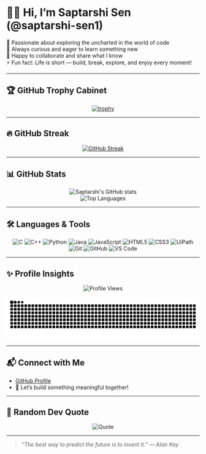 # 🧑‍💻 Hi, I’m Saptarshi Sen (@saptarshi-sen1)

🚀 Passionate about exploring the uncharted in the world of code  
👀 Always curious and eager to learn something new  
🤝 Happy to collaborate and share what I know  
⚡ Fun fact: Life is short — build, break, explore, and enjoy every moment!  

---

## 🏆 GitHub Trophy Cabinet
<div align="center">

[![trophy](https://github-profile-trophy.vercel.app/?username=saptarshi-sen1&theme=radical&no-frame=true&row=1)](https://github.com/ryo-ma/github-profile-trophy)

</div>

---

## 🔥 GitHub Streak
<div align="center">

[![GitHub Streak](https://streak-stats.demolab.com?user=saptarshi-sen1&theme=radical&hide_border=true)](https://git.io/streak-stats)

</div>

---

## 📊 GitHub Stats
<div align="center">

![Saptarshi's GitHub stats](https://github-readme-stats.vercel.app/api?username=saptarshi-sen1&show_icons=true&theme=radical&hide_border=true)  
![Top Languages](https://github-readme-stats.vercel.app/api/top-langs/?username=saptarshi-sen1&layout=compact&theme=radical&hide_border=true)

</div>

---

## 🛠️ Languages & Tools
<div align="center">

![C](https://img.shields.io/badge/C-00599C?style=for-the-badge&logo=c&logoColor=white)
![C++](https://img.shields.io/badge/C++-00599C?style=for-the-badge&logo=cplusplus&logoColor=white)
![Python](https://img.shields.io/badge/Python-3776AB?style=for-the-badge&logo=python&logoColor=white)
![Java](https://img.shields.io/badge/Java-007396?style=for-the-badge&logo=java&logoColor=white)
![JavaScript](https://img.shields.io/badge/JavaScript-F7DF1E?style=for-the-badge&logo=javascript&logoColor=black)
![HTML5](https://img.shields.io/badge/HTML5-E34F26?style=for-the-badge&logo=html5&logoColor=white)
![CSS3](https://img.shields.io/badge/CSS3-1572B6?style=for-the-badge&logo=css3&logoColor=white)
![UiPath](https://img.shields.io/badge/UiPath-FF6C37?style=for-the-badge&logo=uipath&logoColor=white)
![Git](https://img.shields.io/badge/Git-F05032?style=for-the-badge&logo=git&logoColor=white)
![GitHub](https://img.shields.io/badge/GitHub-181717?style=for-the-badge&logo=github&logoColor=white)
![VS Code](https://img.shields.io/badge/VSCode-0078D4?style=for-the-badge&logo=visual-studio-code&logoColor=white)

</div>

---

## ✨ Profile Insights
<div align="center">

![Profile Views](https://komarev.com/ghpvc/?username=saptarshi-sen1&label=Profile%20Views&color=ff69b4&style=flat)

</div>

<div align="center">

![snake gif](https://github.com/saptarshi-sen1/saptarshi-sen1/blob/output/github-snake-dark.svg)

</div>

---

## 📬 Connect with Me
- [GitHub Profile](https://github.com/saptarshi-sen1)  
- 💬 Let’s build something meaningful together!

---

## 📜 Random Dev Quote
<div align="center">

![Quote](https://quotes-github-readme.vercel.app/api?type=horizontal&theme=radical)

</div>

---

> _“The best way to predict the future is to invent it.” — Alan Kay_
